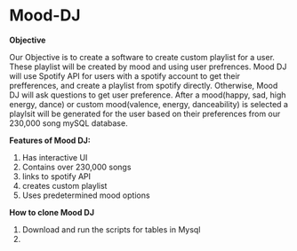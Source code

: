 # Mood-DJ

**Objective**

Our Objective is to create a software to create custom playlist for a user. These playlist will be created by mood and using user prefrences. Mood DJ will use Spotify API for users with a spotify account to get their prefferences, and create a playlist from spotify directly. Otherwise, Mood DJ will ask questions to get user preference. After a mood(happy, sad, high energy, dance) or custom mood(valence, energy, danceability) is selected a playlsit will be generated for the user based on their preferences from our 230,000 song mySQL database.

**Features of Mood DJ:**

  1. Has interactive UI
  2. Contains over 230,000 songs
  3. links to spotify API
  4. creates custom playlist
  5. Uses predetermined mood options
  
  **How to clone Mood DJ**
  1. Download and run the scripts for tables in Mysql
  2. 
  
  

